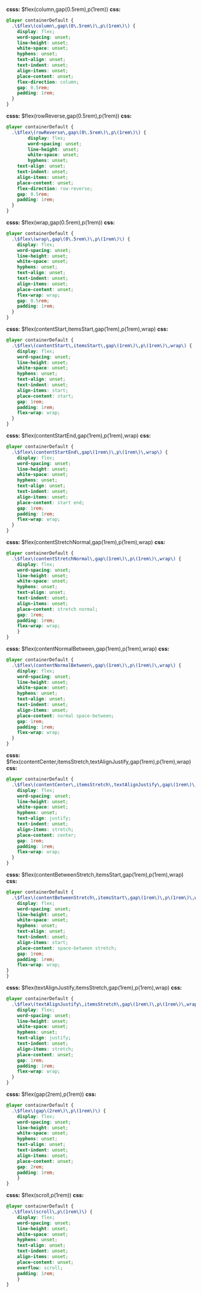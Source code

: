 **csss:** $flex(column,gap(0.5rem),p(1rem))
**css:**
```css
@layer containerDefault {
  .\$flex\(column\,gap\(0\.5rem\)\,p\(1rem\)\) {
    display: flex;
    word-spacing: unset;
    line-height: unset;
    white-space: unset;
    hyphens: unset;
    text-align: unset;
    text-indent: unset;
    align-items: unset;
    place-content: unset;
    flex-direction: column;
    gap: 0.5rem;
    padding: 1rem;
  }
}
```

**csss:** $flex(rowReverse,gap(0.5rem),p(1rem))
**css:**
```css
@layer containerDefault {
  .\$flex\(rowReverse\,gap\(0\.5rem\)\,p\(1rem\)\) {
        display: flex;
        word-spacing: unset;
        line-height: unset;
        white-space: unset;
        hyphens: unset;
    text-align: unset;
    text-indent: unset;
    align-items: unset;
    place-content: unset;
    flex-direction: row-reverse;
    gap: 0.5rem;
    padding: 1rem;
  }
}
```

**csss:** $flex(wrap,gap(0.5rem),p(1rem))
**css:**
```css
@layer containerDefault {
  .\$flex\(wrap\,gap\(0\.5rem\)\,p\(1rem\)\) {
    display: flex;
    word-spacing: unset;
    line-height: unset;
    white-space: unset;
    hyphens: unset;
    text-align: unset;
    text-indent: unset;
    align-items: unset;
    place-content: unset;
    flex-wrap: wrap;
    gap: 0.5rem;
    padding: 1rem;
  }
}
```

**csss:** $flex(contentStart,itemsStart,gap(1rem),p(1rem),wrap)
**css:**
```css
@layer containerDefault {
  .\$flex\(contentStart\,itemsStart\,gap\(1rem\)\,p\(1rem\)\,wrap\) {
    display: flex;
    word-spacing: unset;
    line-height: unset;
    white-space: unset;
    hyphens: unset;
    text-align: unset;
    text-indent: unset;
    align-items: start;
    place-content: start;
    gap: 1rem;
    padding: 1rem;
    flex-wrap: wrap;
  }
}
```



**csss:** $flex(contentStartEnd,gap(1rem),p(1rem),wrap)
**css:**
```css
@layer containerDefault {
  .\$flex\(contentStartEnd\,gap\(1rem\)\,p\(1rem\)\,wrap\) {
    display: flex;
    word-spacing: unset;
    line-height: unset;
    white-space: unset;
    hyphens: unset;
    text-align: unset;
    text-indent: unset;
    align-items: unset;
    place-content: start end;
    gap: 1rem;
    padding: 1rem;
    flex-wrap: wrap;
  }
}
```

**csss:** $flex(contentStretchNormal,gap(1rem),p(1rem),wrap)
**css:**
```css
@layer containerDefault {
  .\$flex\(contentStretchNormal\,gap\(1rem\)\,p\(1rem\)\,wrap\) {
    display: flex;
    word-spacing: unset;
    line-height: unset;
    white-space: unset;
    hyphens: unset;
    text-align: unset;
    text-indent: unset;
    align-items: unset;
    place-content: stretch normal;
    gap: 1rem;
    padding: 1rem;
    flex-wrap: wrap;
    }
}
```

**csss:** $flex(contentNormalBetween,gap(1rem),p(1rem),wrap)
**css:**
```css
@layer containerDefault {
  .\$flex\(contentNormalBetween\,gap\(1rem\)\,p\(1rem\)\,wrap\) {
    display: flex;
    word-spacing: unset;
    line-height: unset;
    white-space: unset;
    hyphens: unset;
    text-align: unset;
    text-indent: unset;
    align-items: unset;
    place-content: normal space-between;
    gap: 1rem;
    padding: 1rem;
    flex-wrap: wrap;
  }
}
```

**csss:** $flex(contentCenter,itemsStretch,textAlignJustify,gap(1rem),p(1rem),wrap)
**css:**
```css
@layer containerDefault {
  .\$flex\(contentCenter\,itemsStretch\,textAlignJustify\,gap\(1rem\)\,p\(1rem\)\,wrap\) {
    display: flex;
    word-spacing: unset;
    line-height: unset;
    white-space: unset;
    hyphens: unset;
    text-align: justify;
    text-indent: unset;
    align-items: stretch;
    place-content: center;
    gap: 1rem;
    padding: 1rem;
    flex-wrap: wrap;
  }
}
```

**csss:** $flex(contentBetweenStretch,itemsStart,gap(1rem),p(1rem),wrap)
**css:**
```css
@layer containerDefault {
  .\$flex\(contentBetweenStretch\,itemsStart\,gap\(1rem\)\,p\(1rem\)\,wrap\) {
    display: flex;
    word-spacing: unset;
    line-height: unset;
    white-space: unset;
    hyphens: unset;
    text-align: unset;
    text-indent: unset;
    align-items: start;
    place-content: space-between stretch;
    gap: 1rem;
    padding: 1rem;
    flex-wrap: wrap;
}
}
```

**csss:** $flex(textAlignJustify,itemsStretch,gap(1rem),p(1rem),wrap)
**css:**
```css
@layer containerDefault {
  .\$flex\(textAlignJustify\,itemsStretch\,gap\(1rem\)\,p\(1rem\)\,wrap\) {
    display: flex;
    word-spacing: unset;
    line-height: unset;
    white-space: unset;
    hyphens: unset;
    text-align: justify;
    text-indent: unset;
    align-items: stretch;
    place-content: unset;
    gap: 1rem;
    padding: 1rem;
    flex-wrap: wrap;
  }
}
```

**csss:** $flex(gap(2rem),p(1rem))
**css:**
```css
@layer containerDefault {
  .\$flex\(gap\(2rem\)\,p\(1rem\)\) {
    display: flex;
    word-spacing: unset;
    line-height: unset;
    white-space: unset;
    hyphens: unset;
    text-align: unset;
    text-indent: unset;
    align-items: unset;
    place-content: unset;
    gap: 2rem;
    padding: 1rem;
    }
}
```

**csss:** $flex(scroll,p(1rem))
**css:**
```css
@layer containerDefault {
  .\$flex\(scroll\,p\(1rem\)\) {
    display: flex;
    word-spacing: unset;
    line-height: unset;
    white-space: unset;
    hyphens: unset;
    text-align: unset;
    text-indent: unset;
    align-items: unset;
    place-content: unset;
    overflow: scroll;
    padding: 1rem;
    }
}
```